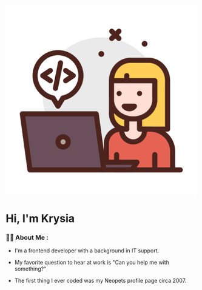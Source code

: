<div id="header" align="center">
<img src="https://github.com/kldupless/kldupless/blob/main/assets/girl.svg">
</div>

# Hi, I'm Krysia

### :woman_technologist: About Me :

*  I'm a frontend developer with a background in IT support.

*  My favorite question to hear at work is "Can you help me with something?"

*  The first thing I ever coded was my Neopets profile page circa 2007.
